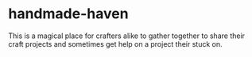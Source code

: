 # handmade-haven
This is a magical place for crafters alike to gather together to share their craft projects and sometimes get help on a project their stuck on.
